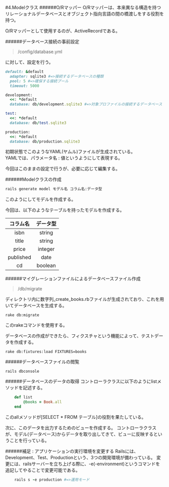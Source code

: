 #4.Modelクラス
######O/Rマッパー
O/Rマッパーは、本来異なる構造を持つリレーショナルデータベースとオブジェクト指向言語の間の橋渡しをする役割を持つ。

O/Rマッパーとして使用するのが、ActiveRecordである。

######データベース接続の事前設定
>/config/database.yml

に対して、設定を行う。  
```Ruby
default: &default 
  adapter: sqlite3 #=>接続するデータベースの種類
  pool: 5 #=>確保する接続プール
  timeout: 5000

development:
  <<: *default
  database: db/development.sqlite3 #=>対象プロファイルの接続するデータベース

test:
  <<: *default
  database: db/test.sqlite3

production:
  <<: *default
  database: db/production.sqlite3
```
初期状態でこのようなYAML(ヤムル)ファイルが生成されている。  
YAMLでは、パラメータ名 : 値というようにして表現する。

今回はこのままの設定で行うが、必要に応じて編集する。

######Modelクラスの作成
```Ruby
rails generate model モデル名 コラム名:データ型
```
このようにしてモデルを作成する。

今回は、以下のようなテーブルを持ったモデルを作成する。

|コラム名|データ型|
|:------:|:------:|
|isbn|string|
|title|string|
|price|integer|
|published|date|
|cd|boolean|

######マイグレーションファイルによるデータベースファイル作成
>/db/migrate

ディレクトリ内に数字列\_create\_books.rbファイルが生成されており、これを用いてデータベースを生成する。

```
rake db:migrate
```
このrakeコマンドを使用する。

データベースの作成ができたら、フィクスチャという機能によって、テストデータを作成する。

```
rake db:fixtures:load FIXTURES=books
```

######データベースファイルの閲覧
```
rails dbconsole
```

######データベースのデータの取得
コントローラクラスに以下のようにlistメソッドを記述する。
```Ruby
	def list
		@books = Book.all
	end
```
このallメソッドが[SELECT * FROM テーブル]の役割を果たしている。

次に、このデータを出力するためのビューを作成する。
コントローラクラスが、モデル(データベース)からデータを取り出してきて、ビューに反映するということを行っている。

######補足 : アプリケーションの実行環境を変更する
Railsには、Development、Test、Productionという、3つの開発環境が備わっている。
変更には、railsサーバーを立ち上げる際に、-e(-environment)というコマンドを追記してやることで変更可能である。

```Ruby
	rails s -e production #=>運用モード
```

